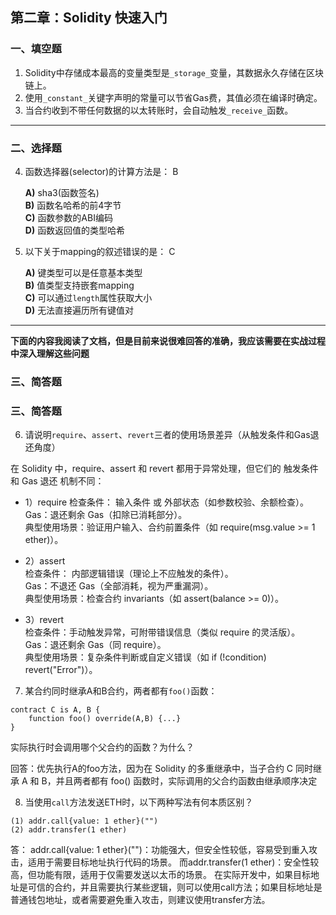 ## 第二章：Solidity 快速入门

### 一、填空题

1. Solidity中存储成本最高的变量类型是`_storage_`变量，其数据永久存储在区块链上。  
2. 使用`_constant_`关键字声明的常量可以节省Gas费，其值必须在编译时确定。  
4. 当合约收到不带任何数据的以太转账时，会自动触发`_receive_`函数。  

---

### 二、选择题

4. 函数选择器(selector)的计算方法是：  B

   **A)** sha3(函数签名)  
   **B)** 函数名哈希的前4字节  
   **C)** 函数参数的ABI编码  
   **D)** 函数返回值的类型哈希  

5. 以下关于mapping的叙述错误的是：  C

   **A)** 键类型可以是任意基本类型  
   **B)** 值类型支持嵌套mapping  
   **C)** 可以通过`length`属性获取大小  
   **D)** 无法直接遍历所有键值对  

-------

**下面的内容我阅读了文档，但是目前来说很难回答的准确，我应该需要在实战过程中深入理解这些问题**

### 三、简答题

### 三、简答题

6. 请说明`require`、`assert`、`revert`三者的使用场景差异（从触发条件和Gas退还角度）

在 Solidity 中，require、assert 和 revert 都用于异常处理，但它们的 触发条件 和 Gas 退还 机制不同：

- 1）require	
检查条件： 输入条件 或 外部状态（如参数校验、余额检查）。	
Gas：退还剩余 Gas（扣除已消耗部分）。	
典型使用场景：验证用户输入、合约前置条件（如 require(msg.value >= 1 ether)）。

- 2）assert	
检查条件： 内部逻辑错误（理论上不应触发的条件）。	
Gas：不退还 Gas（全部消耗，视为严重漏洞）。	
典型使用场景：检查合约 invariants（如 assert(balance >= 0)）。

- 3）revert	
检查条件：手动触发异常，可附带错误信息（类似 require 的灵活版）。	
Gas：退还剩余 Gas（同 require）。	
典型使用场景：复杂条件判断或自定义错误（如 if (!condition) revert("Error")）。


7. 某合约同时继承A和B合约，两者都有`foo()`函数：

```solidity
contract C is A, B {
    function foo() override(A,B) {...}
}
```
实际执行时会调用哪个父合约的函数？为什么？

回答：优先执行A的foo方法，因为在 Solidity 的多重继承中，当子合约 C 同时继承 A 和 B，并且两者都有 foo() 函数时，实际调用的父合约函数由继承顺序决定


8. 当使用`call`方法发送ETH时，以下两种写法有何本质区别？

```solidity
(1) addr.call{value: 1 ether}("")
(2) addr.transfer(1 ether)
```

答：
addr.call{value: 1 ether}("")：功能强大，但安全性较低，容易受到重入攻击，适用于需要目标地址执行代码的场景。
而addr.transfer(1 ether)：安全性较高，但功能有限，适用于仅需要发送以太币的场景。
在实际开发中，如果目标地址是可信的合约，并且需要执行某些逻辑，则可以使用call方法；如果目标地址是普通钱包地址，或者需要避免重入攻击，则建议使用transfer方法。

